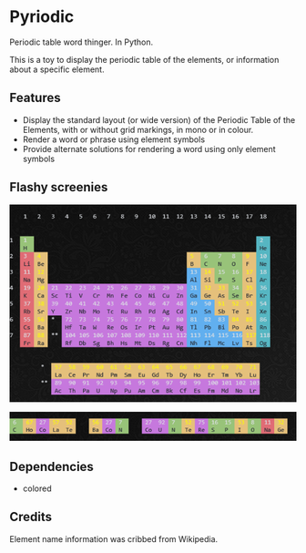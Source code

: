 # Pyriodic

Periodic table word thinger. In Python.

This is a toy to display the periodic table of the elements, or information
about a specific element.

## Features

* Display the standard layout (or wide version) of the Periodic Table of the
  Elements, with or without grid markings, in mono or in colour.
* Render a word or phrase using element symbols
* Provide alternate solutions for rendering a word using only element symbols

## Flashy screenies

![The periodic table of the elements](/images/table-cg.png)

![The words "chocolate", "bacon" and "counterespionage" rendered in colourful element symbols](/images/chocolate-bacon-counterespionage.png)

## Dependencies

* colored

## Credits

Element name information was cribbed from Wikipedia.
